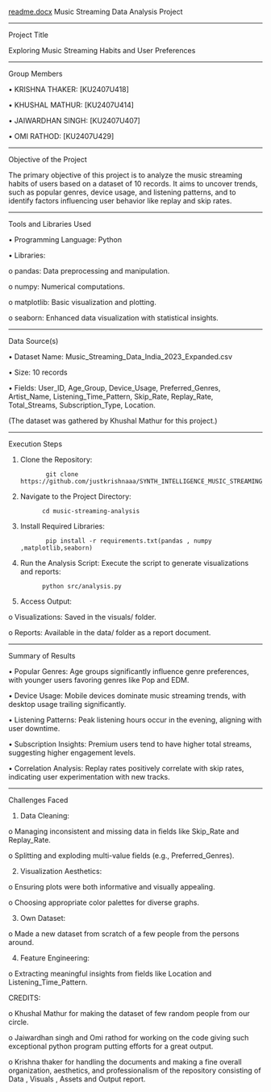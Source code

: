 [readme.docx](https://github.com/user-attachments/files/18047750/readme.docx)
Music Streaming Data Analysis Project
________________________________________
Project Title


Exploring Music Streaming Habits and User Preferences
________________________________________
Group Members

•	KRISHNA THAKER:         [KU2407U418]

•	KHUSHAL MATHUR:      [KU2407U414]

•	JAIWARDHAN SINGH:   [KU2407U407]

•	OMI RATHOD:                 [KU2407U429]

________________________________________
Objective of the Project


The primary objective of this project is to analyze the music streaming habits of users based on a dataset of 10 records. It aims to uncover trends, such as popular genres, device usage, and listening patterns, and to identify factors influencing user behavior like replay and skip rates.

________________________________________

Tools and Libraries Used

•	Programming Language: Python

•	Libraries:


o	pandas: Data preprocessing and manipulation.

o	numpy: Numerical computations.

o	matplotlib: Basic visualization and plotting.

o	seaborn: Enhanced data visualization with statistical insights.


________________________________________

Data Source(s)

•	Dataset Name: Music_Streaming_Data_India_2023_Expanded.csv

•	Size: 10 records

•	Fields: User_ID, Age_Group, Device_Usage, Preferred_Genres, Artist_Name, Listening_Time_Pattern, Skip_Rate, Replay_Rate, Total_Streams, Subscription_Type, Location.

(The dataset was gathered by Khushal Mathur for this project.)

________________________________________

Execution Steps

1.	Clone the Repository:

               git clone       https://github.com/justkrishnaaa/SYNTH_INTELLIGENCE_MUSIC_STREAMING_ANALYSIS

2.	Navigate to the Project Directory:

              cd music-streaming-analysis

3.	Install Required Libraries:

               pip install -r requirements.txt(pandas , numpy ,matplotlib,seaborn)

4.	Run the Analysis Script: Execute the script to generate visualizations and reports:
 
              python src/analysis.py

5.	Access Output:

o	Visualizations: Saved in the visuals/ folder.

o	Reports: Available in the data/ folder as a report document.

________________________________________

Summary of Results

•	Popular Genres: Age groups significantly influence genre preferences, with younger users favoring genres like Pop and EDM.

•	Device Usage: Mobile devices dominate music streaming trends, with desktop usage trailing significantly.

•	Listening Patterns: Peak listening hours occur in the evening, aligning with user downtime.

•	Subscription Insights: Premium users tend to have higher total streams, suggesting higher engagement levels.

•	Correlation Analysis: Replay rates positively correlate with skip rates, indicating user experimentation with new tracks.

________________________________________


Challenges Faced

1.	Data Cleaning:

o	Managing inconsistent and missing data in fields like Skip_Rate and Replay_Rate.

o	Splitting and exploding multi-value fields (e.g., Preferred_Genres).

2.	Visualization Aesthetics:

o	Ensuring plots were both informative and visually appealing.

o	Choosing appropriate color palettes for diverse graphs.

3.	Own Dataset:

o	Made a new dataset from scratch of a few people from the persons around.

4.	Feature Engineering:

o	Extracting meaningful insights from fields like Location and Listening_Time_Pattern.



CREDITS:

o	Khushal Mathur for making the dataset of few random people from our circle.

o	Jaiwardhan singh and Omi rathod for working on the code giving such exceptional python program putting efforts for a great output.

o	Krishna thaker for handling the documents and making a fine overall organization, aesthetics, and professionalism of the repository consisting of  Data , Visuals , Assets  and Output report.







